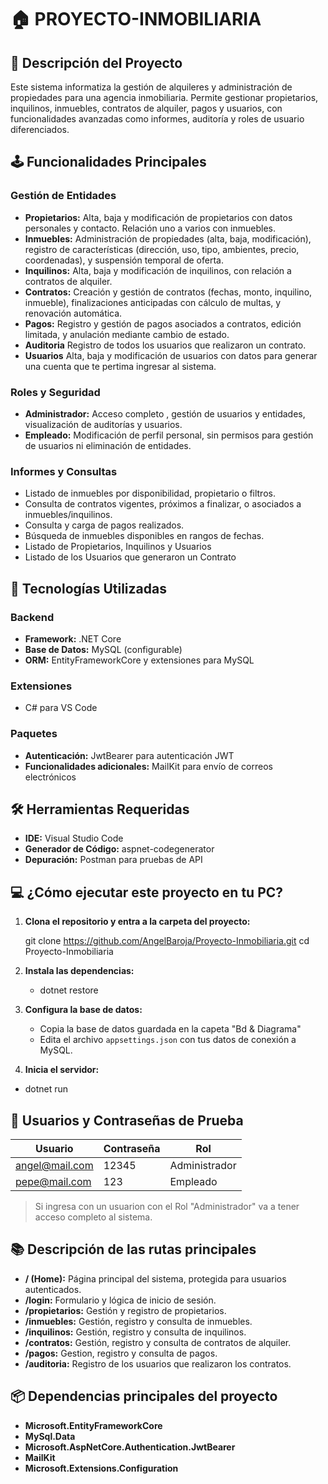 # 🏠 PROYECTO-INMOBILIARIA

## 📄 Descripción del Proyecto

Este sistema informatiza la gestión de alquileres y administración de propiedades para una agencia inmobiliaria. Permite gestionar propietarios, inquilinos, inmuebles, contratos de alquiler, pagos y usuarios, con funcionalidades avanzadas como informes, auditoría y roles de usuario diferenciados.


## 🕹️ Funcionalidades Principales

### **Gestión de Entidades**
- **Propietarios:** Alta, baja y modificación de propietarios con datos personales y contacto. Relación uno a varios con inmuebles.
- **Inmuebles:** Administración de propiedades (alta, baja, modificación), registro de características (dirección, uso, tipo, ambientes, precio, coordenadas), y suspensión temporal de oferta.
- **Inquilinos:** Alta, baja y modificación de inquilinos, con relación a contratos de alquiler.
- **Contratos:** Creación y gestión de contratos (fechas, monto, inquilino, inmueble), finalizaciones anticipadas con cálculo de multas, y renovación automática.
- **Pagos:** Registro y gestión de pagos asociados a contratos, edición limitada, y anulación mediante cambio de estado.
- **Auditoria** Registro de todos los usuarios que realizaron un contrato.
- **Usuarios** Alta, baja y modificación de usuarios con datos para generar una cuenta que te pertima ingresar al sistema.

### **Roles y Seguridad**
- **Administrador:** Acceso completo , gestión de usuarios y entidades, visualización de auditorías y usuarios.
- **Empleado:** Modificación de perfil personal, sin permisos para gestión de usuarios ni eliminación de entidades.

### **Informes y Consultas**
- Listado de inmuebles por disponibilidad, propietario o filtros.
- Consulta de contratos vigentes, próximos a finalizar, o asociados a inmuebles/inquilinos.
- Consulta y carga de pagos realizados.
- Búsqueda de inmuebles disponibles en rangos de fechas.
- Listado de Propietarios, Inquilinos y Usuarios
- Listado de los Usuarios que generaron un Contrato 

## 🚀 Tecnologías Utilizadas

### **Backend**
- **Framework:** .NET Core
- **Base de Datos:** MySQL (configurable)
- **ORM:** EntityFrameworkCore y extensiones para MySQL

### **Extensiones**
- C# para VS Code

### **Paquetes**
- **Autenticación:** JwtBearer para autenticación JWT
- **Funcionalidades adicionales:** MailKit para envío de correos electrónicos

## 🛠️ Herramientas Requeridas

- **IDE:** Visual Studio Code
- **Generador de Código:** aspnet-codegenerator
- **Depuración:** Postman para pruebas de API

## 💻 ¿Cómo ejecutar este proyecto en tu PC?

1. **Clona el repositorio y entra a la carpeta del proyecto:**
   
   git clone https://github.com/AngelBaroja/Proyecto-Inmobiliaria.git
   cd Proyecto-Inmobiliaria 

2. **Instala las dependencias:**  
   - dotnet restore 

3. **Configura la base de datos:**
   - Copia la base de datos guardada en la capeta "Bd & Diagrama"
   - Edita el archivo `appsettings.json` con tus datos de conexión a MySQL.
     
4. **Inicia el servidor:** 
  - dotnet run


## 👤 Usuarios y Contraseñas de Prueba

| Usuario           | Contraseña | Rol          |
|-------------------|------------|--------------|
| 	angel@mail.com  | 12345      | Administrador|
| 	pepe@mail.com   | 123        | Empleado     |

> Si ingresa con un usuarion con el Rol "Administrador" va a tener acceso completo al sistema.

## 📚 Descripción de las rutas principales

- **/ (Home):** Página principal del sistema, protegida para usuarios autenticados.
- **/login:** Formulario y lógica de inicio de sesión.
- **/propietarios:** Gestión y registro de propietarios.
- **/inmuebles:** Gestión, registro y consulta de inmuebles.
- **/inquilinos:** Gestión, registro y consulta de inquilinos.
- **/contratos:** Gestión, registro y consulta de contratos de alquiler.
- **/pagos:** Gestion, registro y consulta de pagos.
- **/auditoria:** Registro de los usuarios que realizaron los contratos.


## 📦 Dependencias principales del proyecto

- **Microsoft.EntityFrameworkCore**
- **MySql.Data**
- **Microsoft.AspNetCore.Authentication.JwtBearer**
- **MailKit**
- **Microsoft.Extensions.Configuration**




